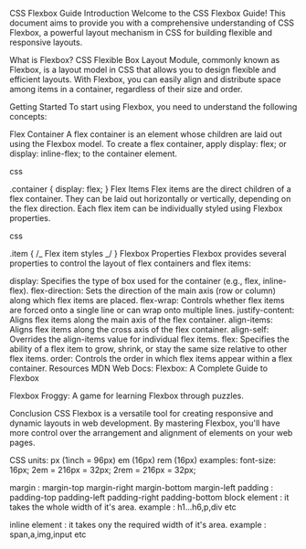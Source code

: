 CSS Flexbox Guide
Introduction
Welcome to the CSS Flexbox Guide! This document aims to provide you with a comprehensive understanding of CSS Flexbox, a powerful layout mechanism in CSS for building flexible and responsive layouts.

What is Flexbox?
CSS Flexible Box Layout Module, commonly known as Flexbox, is a layout model in CSS that allows you to design flexible and efficient layouts. With Flexbox, you can easily align and distribute space among items in a container, regardless of their size and order.

Getting Started To start using Flexbox, you need to understand the following concepts:

Flex Container
A flex container is an element whose children are laid out using the Flexbox model. To create a flex container, apply display: flex; or display: inline-flex; to the container element.

css

.container {
display: flex;
}
Flex Items
Flex items are the direct children of a flex container. They can be laid out horizontally or vertically, depending on the flex direction. Each flex item can be individually styled using Flexbox properties.

css

.item {
/_ Flex item styles _/
}
Flexbox Properties
Flexbox provides several properties to control the layout of flex containers and flex items:

display: Specifies the type of box used for the container (e.g., flex, inline-flex).
flex-direction: Sets the direction of the main axis (row or column) along which flex items are placed.
flex-wrap: Controls whether flex items are forced onto a single line or can wrap onto multiple lines.
justify-content: Aligns flex items along the main axis of the flex container.
align-items: Aligns flex items along the cross axis of the flex container.
align-self: Overrides the align-items value for individual flex items.
flex: Specifies the ability of a flex item to grow, shrink, or stay the same size relative to other flex items.
order: Controls the order in which flex items appear within a flex container.
Resources
MDN Web Docs: Flexbox: A Complete Guide to Flexbox

Flexbox Froggy: A game for learning Flexbox through puzzles.

Conclusion
CSS Flexbox is a versatile tool for creating responsive and dynamic layouts in web development. By mastering Flexbox, you'll have more control over the arrangement and alignment of elements on your web pages.

CSS units:
px (1inch = 96px)
em (16px)
rem (16px)
examples: font-size: 16px; 2em = 216px = 32px; 2rem = 216px = 32px;

margin :
margin-top
margin-right
margin-bottom
margin-left
padding :
padding-top
padding-left
padding-right
padding-bottom
block element : it takes the whole width of it's area.
example : h1...h6,p,div etc

inline element : it takes ony the required width of it's area.
example : span,a,img,input etc
